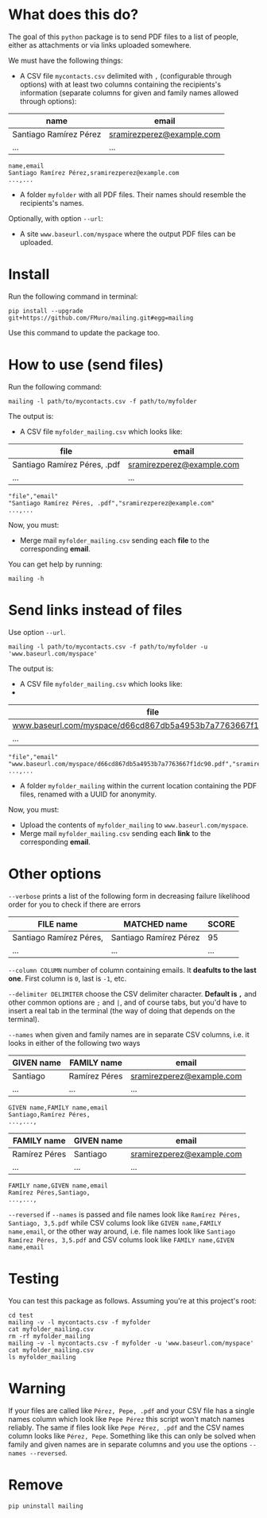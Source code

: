 # What does this do?

The goal of this `python` package is to send PDF files to a list of people, either as attachments or via links uploaded somewhere.

We must have the following things:

- A CSV file `mycontacts.csv` delimited with `,` (configurable through options) with at least two columns containing the recipients's information (separate columns for given and family names allowed through options):

| name                   | email                     |
| ---------------------- | ------------------------- |
| Santiago Ramírez Pérez | sramirezperez@example.com |
| ...                    | ...                       |

```
name,email
Santiago Ramírez Pérez,sramirezperez@example.com
...,...
```

- A folder `myfolder` with all PDF files. Their names should resemble the recipients's names.

Optionally, with option `--url`:

- A site `www.baseurl.com/myspace` where the output PDF files can be uploaded.

# Install

Run the following command in terminal:

```
pip install --upgrade git+https://github.com/FMuro/mailing.git#egg=mailing
```

Use this command to update the package too. 

# How to use (send files)

Run the following command:

```
mailing -l path/to/mycontacts.csv -f path/to/myfolder
```

The output is: 

- A CSV file `myfolder_mailing.csv` which looks like:
  
| file                         | email                     |
| ---------------------------- | ------------------------- |
| Santiago Ramírez Péres, .pdf | sramirezperez@example.com |
| ...                          | ...                       |
  
```
"file","email"
"Santiago Ramírez Péres, .pdf","sramirezperez@example.com"
...,...
```

Now, you must:

- Merge mail `myfolder_mailing.csv` sending each **file** to the corresponding **email**.

You can get help by running:

```
mailing -h
```

# Send links instead of files

Use option `--url`. 

```
mailing -l path/to/mycontacts.csv -f path/to/myfolder -u 'www.baseurl.com/myspace'
```

The output is:

- A CSV file `myfolder_mailing.csv` which looks like:
- 
| file                                                         | email                     |
| ------------------------------------------------------------ | ------------------------- |
| www.baseurl.com/myspace/d66cd867db5a4953b7a7763667f1dc90.pdf | sramirezperez@example.com |
| ...                                                          | ...                       |
  
```
"file","email"
"www.baseurl.com/myspace/d66cd867db5a4953b7a7763667f1dc90.pdf","sramirezperez@example.com"
...,...
```

- A folder `myfolder_mailing` within the current location containing the PDF files, renamed with a UUID for anonymity.

Now, you must:

- Upload the contents of `myfolder_mailing` to `www.baseurl.com/myspace`.
- Merge mail `myfolder_mailing.csv` sending each **link** to the corresponding **email**.

# Other options

`--verbose` prints a list of the following form in decreasing failure likelihood order for you to check if there are errors

| FILE name               | MATCHED name           | SCORE |
| ----------------------- | ---------------------- | ----- |
| Santiago Ramírez Péres, | Santiago Ramírez Pérez | 95    |
| ...                     | ...                    | ...   |

`--column COLUMN` number of column containing emails. It **deafults to the last one**. First column is `0`, last is `-1`, etc.

`--delimiter DELIMITER` choose the CSV delimiter character. **Default is `,`** and other common options are `;` and `|`, and of course tabs, but you'd have to insert a real tab in the terminal (the way of doing that depends on the terminal).

`--names` when given and family names are in separate CSV columns, i.e. it looks in either of the following two ways

| GIVEN name | FAMILY name   | email                     |
| ---------- | ------------- | ------------------------- |
| Santiago   | Ramírez Péres | sramirezperez@example.com |
| ...        | ...           | ...                       |

```
GIVEN name,FAMILY name,email
Santiago,Ramírez Péres,
...,...,
```

| FAMILY name   | GIVEN name | email                     |
| ------------- | ---------- | ------------------------- |
| Ramírez Péres | Santiago   | sramirezperez@example.com |
| ...           | ...        | ...                       |

```
FAMILY name,GIVEN name,email
Ramírez Péres,Santiago,
...,...,
```

`--reversed` if `--names` is passed and file names look like `Ramírez Péres, Santiago, 3,5.pdf` while CSV colums look like `GIVEN name,FAMILY name,email`, or the other way around, i.e. file names look like `Santiago Ramírez Péres, 3,5.pdf` and CSV colums look like `FAMILY name,GIVEN name,email`

# Testing

You can test this package as follows. Assuming you're at this project's root:

```
cd test
mailing -v -l mycontacts.csv -f myfolder
cat myfolder_mailing.csv
rm -rf myfolder_mailing
mailing -v -l mycontacts.csv -f myfolder -u 'www.baseurl.com/myspace'
cat myfolder_mailing.csv
ls myfolder_mailing
```

# Warning

If your files are called like `Pérez, Pepe, .pdf` and your CSV file has a single names column which look like `Pepe Pérez` this script won't match names reliably. The same if files look like `Pepe Pérez, .pdf` and the CSV names column looks like `Pérez, Pepe`. Something like this can only be solved when family and given names are in separate columns and you use the options `--names --reversed`.

# Remove

```
pip uninstall mailing
```